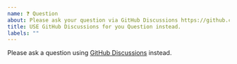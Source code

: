 ```yaml
---
name: ❓ Question
about: Please ask your question via GitHub Discussions https://github.com/scalameta/coc-metals/discussions/new instead.
title: USE GitHub Discussions for you Question instead.
labels: ""
---
```


Please ask a question using [GitHub
Discussions](https://github.com/scalameta/coc-metals/discussions/new) instead.
